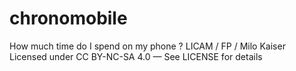 # chronomobile
How much time do I spend on my phone ?
LICAM / FP / Milo Kaiser 
Licensed under CC BY-NC-SA 4.0 — See LICENSE for details
